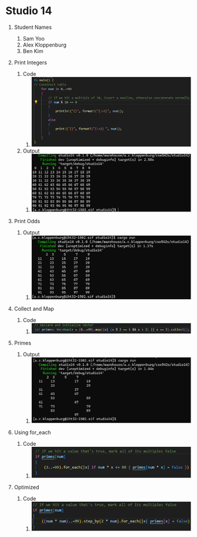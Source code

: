 # Studio 14

1. Student Names
    1. Sam Yoo
    2. Alex Kloppenburg
    3. Ben Kim

2. Print Integers
    1. Code
        1. ![alt text](images/2-1.png)
    2. Output
        1. ![alt text](images/2-2.png)

3. Print Odds
    1. Output
        1. ![alt text](images/3-1.png)

4. Collect and Map
    1. Code
        1. ![alt text](images/4-1.png)

5. Primes
    1. Output
        1. ![alt text](images/5-1.png)

6. Using for_each
    1. Code
        1. ![alt text](images/6-1.png)

7. Optimized
    1. Code
        1. ![alt text](images/7-1.png)
